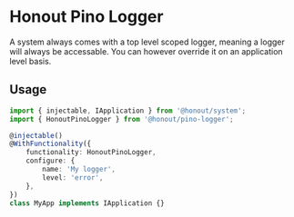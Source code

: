 # Honout Pino Logger

A system always comes with a top level scoped logger, meaning a logger will always be accessable. You can however override it on an application level basis.

## Usage

```ts
import { injectable, IApplication } from '@honout/system';
import { HonoutPinoLogger } from '@honout/pino-logger';

@injectable()
@WithFunctionality({
    functionality: HonoutPinoLogger,
    configure: {
        name: 'My logger',
        level: 'error',
    },
})
class MyApp implements IApplication {}
```
